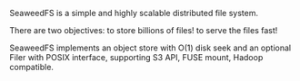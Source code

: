 SeaweedFS is a simple and highly scalable distributed file system. 

There are two objectives: to store billions of files! to serve the files fast! 

SeaweedFS implements an object store with O(1) disk seek and an optional Filer with POSIX interface, supporting S3 API, FUSE mount, Hadoop compatible.
